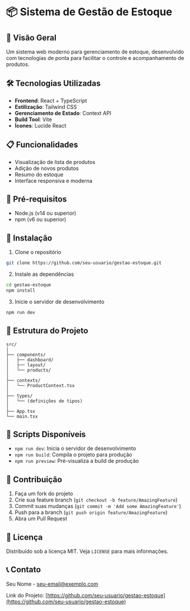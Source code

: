 # 📦 Sistema de Gestão de Estoque

## 🚀 Visão Geral

Um sistema web moderno para gerenciamento de estoque, desenvolvido com tecnologias de ponta para facilitar o controle e acompanhamento de produtos.

## 🛠 Tecnologias Utilizadas

- **Frontend**: React + TypeScript
- **Estilização**: Tailwind CSS
- **Gerenciamento de Estado**: Context API
- **Build Tool**: Vite
- **Ícones**: Lucide React

## 📋 Funcionalidades

- Visualização de lista de produtos
- Adição de novos produtos
- Resumo do estoque
- Interface responsiva e moderna

## 🔧 Pré-requisitos

- Node.js (v14 ou superior)
- npm (v6 ou superior)

## 🏁 Instalação

1. Clone o repositório
```bash
git clone https://github.com/seu-usuario/gestao-estoque.git
```

2. Instale as dependências
```bash
cd gestao-estoque
npm install
```

3. Inicie o servidor de desenvolvimento
```bash
npm run dev
```

## 📂 Estrutura do Projeto

```
src/
│
├── components/
│   ├── dashboard/
│   ├── layout/
│   └── products/
│
├── contexts/
│   └── ProductContext.tsx
│
├── types/
│   └── (definições de tipos)
│
├── App.tsx
└── main.tsx
```

## 🚀 Scripts Disponíveis

- `npm run dev`: Inicia o servidor de desenvolvimento
- `npm run build`: Compila o projeto para produção
- `npm run preview`: Pré-visualiza a build de produção

## 🤝 Contribuição

1. Faça um fork do projeto
2. Crie sua feature branch (`git checkout -b feature/AmazingFeature`)
3. Commit suas mudanças (`git commit -m 'Add some AmazingFeature'`)
4. Push para a branch (`git push origin feature/AmazingFeature`)
5. Abra um Pull Request

## 📄 Licença

Distribuído sob a licença MIT. Veja `LICENSE` para mais informações.

## 📞 Contato

Seu Nome - seu-email@exemplo.com

Link do Projeto: [https://github.com/seu-usuario/gestao-estoque](https://github.com/seu-usuario/gestao-estoque)
